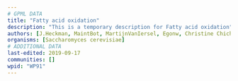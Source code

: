 ```yaml
---
# GPML DATA
title: "Fatty acid oxidation"
description: "This is a temporary description for Fatty acid oxidation"
authors: [J.Heckman, MaintBot, MartijnVanIersel, Egonw, Christine Chichester]
organisms: [Saccharomyces cerevisiae]
# ADDITIONAL DATA
last-edited: 2019-09-17
communities: []
wpid: "WP91"
---
```

